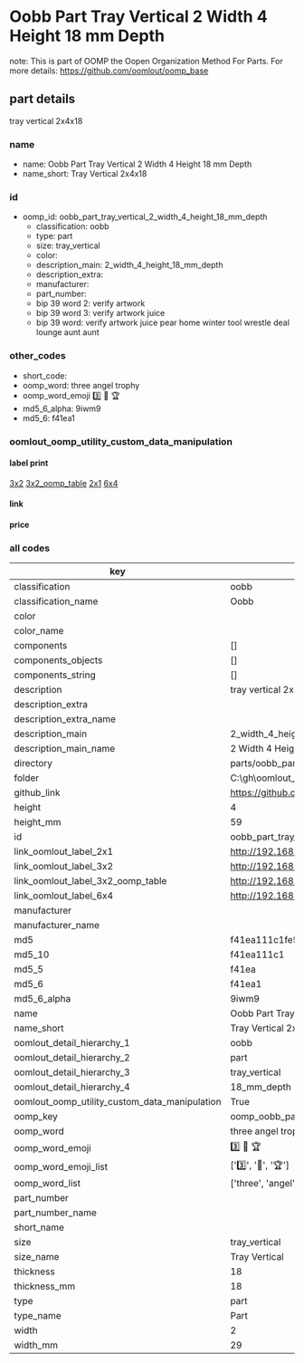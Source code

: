 # Oobb Part Tray Vertical 2 Width 4 Height 18 mm Depth  

note: This is part of OOMP the Oopen Organization Method For Parts. For more details: https://github.com/oomlout/oomp_base

##  part details
  



tray vertical 2x4x18



### name
* name: Oobb Part Tray Vertical 2 Width 4 Height 18 mm Depth
* name_short: Tray Vertical 2x4x18 
### id
* oomp_id: oobb_part_tray_vertical_2_width_4_height_18_mm_depth
  * classification: oobb
  * type: part
  * size: tray_vertical
  * color: 
  * description_main: 2_width_4_height_18_mm_depth
  * description_extra: 
  * manufacturer: 
  * part_number: 
  * bip 39 word 2: verify artwork
  * bip 39 word 3: verify artwork juice
  * bip 39 word: verify artwork juice pear home winter tool wrestle deal lounge aunt aunt

### other_codes
* short_code: 
* oomp_word: three angel trophy
* oomp_word_emoji :three: :angel: :trophy:
* md5_6_alpha: 9iwm9
* md5_6: f41ea1






### oomlout_oomp_utility_custom_data_manipulation
#### label print
[3x2](http://192.168.1.245:1112/?label=oomp%209iwm9)
[3x2_oomp_table](http://192.168.1.108:1112/?label=oomp%209iwm9)
[2x1](http://192.168.1.242:1112/?label=oomp%209iwm9)
[6x4](http://192.168.1.55:1112/?label=oomp%209iwm9)    

#### link

                              

#### price







### all codes 
| key | value |  
| --- | --- |  
| classification | oobb |  
| classification_name | Oobb |  
| color |  |  
| color_name |  |  
| components | [] |  
| components_objects | [] |  
| components_string | [] |  
| description | tray vertical 2x4x18 |  
| description_extra |  |  
| description_extra_name |  |  
| description_main | 2_width_4_height_18_mm_depth |  
| description_main_name | 2 Width 4 Height 18 mm Depth |  
| directory | parts/oobb_part_tray_vertical_2_width_4_height_18_mm_depth |  
| folder | C:\gh\oomlout_oobb_version_4_generated_parts\parts\oobb_part_tray_vertical_2_width_4_height_18_mm_depth |  
| github_link | https://github.com/oomlout/oomlout_oomp_part_src/tree/main/parts/oobb_part_tray_vertical_2_width_4_height_18_mm_depth |  
| height | 4 |  
| height_mm | 59 |  
| id | oobb_part_tray_vertical_2_width_4_height_18_mm_depth |  
| link_oomlout_label_2x1 | http://192.168.1.242:1112/?label=oomp%209iwm9 |  
| link_oomlout_label_3x2 | http://192.168.1.245:1112/?label=oomp%209iwm9 |  
| link_oomlout_label_3x2_oomp_table | http://192.168.1.108:1112/?label=oomp%209iwm9 |  
| link_oomlout_label_6x4 | http://192.168.1.55:1112/?label=oomp%209iwm9 |  
| manufacturer |  |  
| manufacturer_name |  |  
| md5 | f41ea111c1fe5c97f0368a20f1834f95 |  
| md5_10 | f41ea111c1 |  
| md5_5 | f41ea |  
| md5_6 | f41ea1 |  
| md5_6_alpha | 9iwm9 |  
| name | Oobb Part Tray Vertical 2 Width 4 Height 18 mm Depth |  
| name_short | Tray Vertical 2x4x18  |  
| oomlout_detail_hierarchy_1 | oobb |  
| oomlout_detail_hierarchy_2 | part |  
| oomlout_detail_hierarchy_3 | tray_vertical |  
| oomlout_detail_hierarchy_4 | 18_mm_depth |  
| oomlout_oomp_utility_custom_data_manipulation | True |  
| oomp_key | oomp_oobb_part_tray_vertical_2_width_4_height_18_mm_depth |  
| oomp_word | three angel trophy |  
| oomp_word_emoji | :three: :angel: :trophy: |  
| oomp_word_emoji_list | [':three:', ':angel:', ':trophy:'] |  
| oomp_word_list | ['three', 'angel', 'trophy'] |  
| part_number |  |  
| part_number_name |  |  
| short_name |  |  
| size | tray_vertical |  
| size_name | Tray Vertical |  
| thickness | 18 |  
| thickness_mm | 18 |  
| type | part |  
| type_name | Part |  
| width | 2 |  
| width_mm | 29 |  
